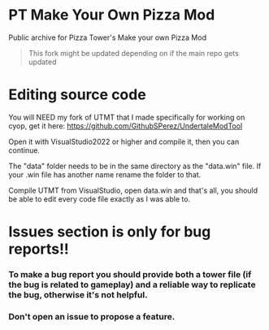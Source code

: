 # PT Make Your Own Pizza Mod
Public archive for Pizza Tower's Make your own Pizza Mod
> This fork might be updated depending on if the main repo gets updated

# Editing source code
You will NEED my fork of UTMT that I made specifically for working on cyop, get it here: https://github.com/GithubSPerez/UndertaleModTool

Open it with VisualStudio2022 or higher and compile it, then you can continue.

The "data" folder needs to be in the same directory as the "data.win" file. If your .win file has another name rename the folder to that.

Compile UTMT from VisualStudio, open data.win and that's all, you should be able to edit every code file exactly as I was able to.

# Issues section is only for bug reports!!
### To make a bug report you should provide both a tower file (if the bug is related to gameplay) and a reliable way to replicate the bug, otherwise it's not helpful.
### Don't open an issue to propose a feature.
